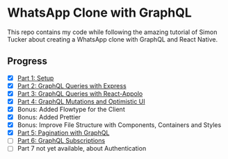 # WhatsApp Clone with GraphQL

This repo contains my code while following the amazing tutorial of Simon Tucker about creating a WhatsApp clone with GraphQL and React Native.

## Progress

- [x] [Part 1: Setup](https://medium.com/@simontucker/building-chatty-a-whatsapp-clone-with-react-native-and-apollo-part-1-setup-68a02f7e11)
- [x] [Part 2: GraphQL Queries with Express](https://medium.com/@simontucker/building-chatty-part-2-graphql-queries-with-express-6dce83b39479)
- [x] [Part 3: GraphQL Queries with React-Appolo](https://medium.com/@simontucker/building-chatty-part-3-graphql-queries-with-react-apollo-e7e02c6dadc2)
- [x] [Part 4: GraphQL Mutations and Optimistic UI](https://medium.com/@simontucker/building-chatty-part-4-graphql-mutations-optimistic-ui-8dee7778a170)
- [x] Bonus: Added Flowtype for the Client
- [x] Bonus: Added Prettier
- [x] Bonus: Improve File Structure with Components, Containers and Styles
- [x] [Part 5: Pagination with GraphQL](https://medium.com/@simontucker/building-chatty-part-5-pagination-with-graphql-23a25fc9f0bf)
- [ ] [Part 6: GraphQL Subscriptions](https://medium.com/@simontucker/building-chatty-part-6-graphql-subscriptions-b54df7d63e27)
- [ ] Part 7 not yet available, about Authentication
